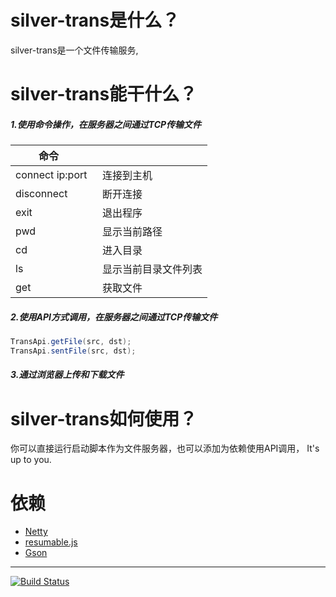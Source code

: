 # silver-trans是什么？
silver-trans是一个文件传输服务,

# silver-trans能干什么？

##### 1.使用命令操作，在服务器之间通过TCP传输文件
  
|          命令      |                 | 
| ----------------- |:-------------------|
| connect ip:port   | 连接到主机|
| disconnect        | 断开连接|
| exit              | 退出程序|
| pwd               | 显示当前路径|
| cd                | 进入目录|
| ls                | 显示当前目录文件列表|
| get               | 获取文件|


##### 2.使用API方式调用，在服务器之间通过TCP传输文件

```java
TransApi.getFile(src, dst);
TransApi.sentFile(src, dst);
```

##### 3.通过浏览器上传和下载文件



# silver-trans如何使用？
你可以直接运行启动脚本作为文件服务器，也可以添加为依赖使用API调用， It's up to you.


# 依赖
* [Netty](https://github.com/netty/netty)
* [resumable.js](https://github.com/23/resumable.js)
* [Gson](https://github.com/google/gson)

***

[![Build Status](https://travis-ci.org/luangeng/silver-trans.svg?branch=master)](https://travis-ci.org/luangeng/silver-trans)
